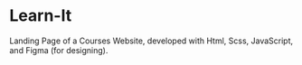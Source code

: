 # Learn-It
Landing Page of a Courses Website, developed with Html, Scss, JavaScript, and Figma (for designing).
